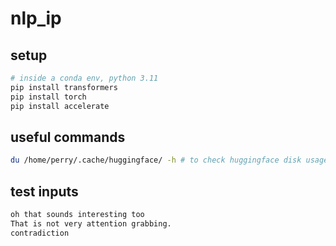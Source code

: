 # nlp_ip

## setup

```sh
# inside a conda env, python 3.11
pip install transformers
pip install torch
pip install accelerate
```

## useful commands

```sh
du /home/perry/.cache/huggingface/ -h # to check huggingface disk usage
```

## test inputs

```txt
oh that sounds interesting too
That is not very attention grabbing.
contradiction 
```